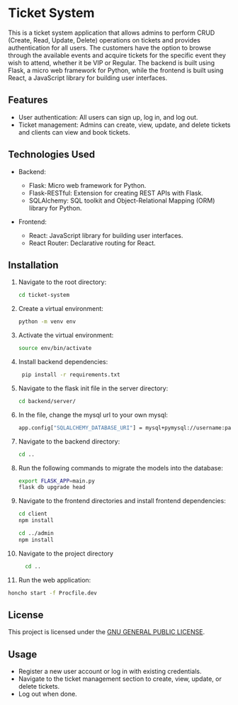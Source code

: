 # Ticket System

This is a ticket system application that allows admins to perform CRUD (Create, Read, Update, Delete) operations on tickets and provides authentication for all users. The customers have the option to browse through the available events and acquire tickets for the specific event they wish to attend, whether it be VIP or Regular. The backend is built using Flask, a micro web framework for Python, while the frontend is built using React, a JavaScript library for building user interfaces.

## Features

- User authentication: All users can sign up, log in, and log out.
- Ticket management: Admins can create, view, update, and delete tickets and clients can view and book tickets.

## Technologies Used

- Backend:
  - Flask: Micro web framework for Python.
  - Flask-RESTful: Extension for creating REST APIs with Flask.
  - SQLAlchemy: SQL toolkit and Object-Relational Mapping (ORM) library for Python.

- Frontend:
  - React: JavaScript library for building user interfaces.
  - React Router: Declarative routing for React.

## Installation

1. Navigate to the root directory:

   ```bash
   cd ticket-system
   ```
2. Create a virtual environment:
    ```bash
   python -m venv env
   ```

3. Activate the virtual environment:
    ```bash
    source env/bin/activate
   ```


4. Install backend dependencies:

   ```bash
    pip install -r requirements.txt
   ```
5. Navigate to the flask init file in the server directory:
   ```bash
   cd backend/server/
   ```

6. In the file, change the mysql url to your own mysql:
   ```bash
   app.config["SQLALCHEMY_DATABASE_URI"] = mysql+pymysql://username:password@localhost/databasename
   ```
7. Navigate to the backend directory:
   ```bash
   cd ..
   ```
8. Run the following commands to migrate the models into the database:
   ```bash
   export FLASK_APP=main.py
   flask db upgrade head
   ```
9. Navigate to the frontend directories and install frontend dependencies:

   ```bash
   cd client
   npm install
   ```
   ```bash
   cd ../admin
   npm install
   ```
10. Navigate to the project directory
     ```bash
       cd ..
     ```
11. Run the web application:
   ```bash
   honcho start -f Procfile.dev
   ```


## License

This project is licensed under the [GNU GENERAL PUBLIC LICENSE](LICENSE).


## Usage

- Register a new user account or log in with existing credentials.
- Navigate to the ticket management section to create, view, update, or delete tickets.
- Log out when done.

